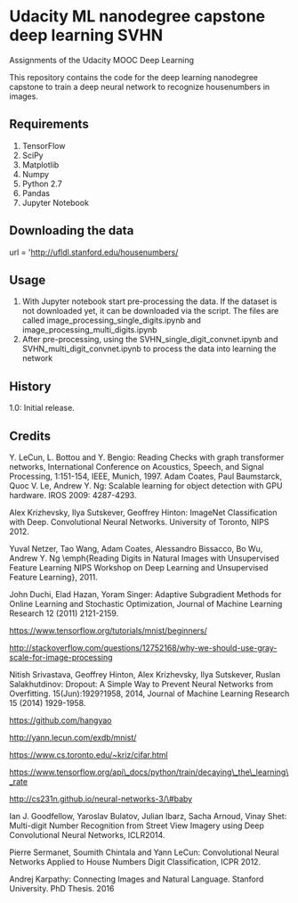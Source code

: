 

# Udacity ML nanodegree capstone deep learning SVHN
Assignments of the Udacity MOOC Deep Learning

This repository contains the code for the deep learning nanodegree capstone to train a deep neural network to recognize housenumbers in images.

## Requirements

1. TensorFlow
2. SciPy
3. Matplotlib
4. Numpy
5. Python 2.7
6. Pandas
7. Jupyter Notebook

## Downloading the data

url = 'http://ufldl.stanford.edu/housenumbers/

## Usage

1. With Jupyter notebook start pre-processing the data. If the dataset is not downloaded yet, it can be downloaded via the script. The files are called image_processing_single_digits.ipynb and image_processing_multi_digits.ipynb
2. After pre-processing, using the SVHN_single_digit_convnet.ipynb and SVHN_multi_digit_convnet.ipynb to process the data into learning the network

## History

1.0: Initial release.

## Credits

Y. LeCun, L. Bottou and Y. Bengio: Reading Checks with graph transformer networks, International Conference on Acoustics, Speech, and Signal Processing, 1:151-154, IEEE, Munich, 1997.
Adam Coates, Paul Baumstarck, Quoc V. Le, Andrew Y. Ng:
Scalable learning for object detection with GPU hardware. IROS 2009: 4287-4293.

Alex Krizhevsky, Ilya Sutskever, Geoffrey Hinton: ImageNet Classification with Deep. Convolutional Neural Networks.  University of Toronto, NIPS 2012.

Yuval Netzer, Tao Wang, Adam Coates, Alessandro Bissacco, Bo Wu, Andrew Y. Ng \emph{Reading Digits in Natural Images with Unsupervised Feature Learning NIPS Workshop on Deep Learning and Unsupervised Feature Learning}, 2011.

John Duchi, Elad Hazan, Yoram Singer: Adaptive Subgradient Methods for Online Learning and Stochastic Optimization, Journal of Machine Learning Research 12 (2011) 2121-2159.

https://www.tensorflow.org/tutorials/mnist/beginners/

http://stackoverflow.com/questions/12752168/why-we-should-use-gray-scale-for-image-processing

Nitish Srivastava, Geoffrey Hinton, Alex Krizhevsky, Ilya Sutskever, Ruslan Salakhutdinov: Dropout: A Simple Way to Prevent Neural Networks from Overfitting.  15(Jun):1929?1958, 2014, Journal of Machine Learning Research 15 (2014) 1929-1958.

https://github.com/hangyao

http://yann.lecun.com/exdb/mnist/

https://www.cs.toronto.edu/~kriz/cifar.html

https://www.tensorflow.org/api\_docs/python/train/decaying\_the\_learning\_rate

http://cs231n.github.io/neural-networks-3/\#baby

Ian J. Goodfellow, Yaroslav Bulatov, Julian Ibarz, Sacha Arnoud, Vinay Shet: Multi-digit Number Recognition from Street View Imagery using Deep Convolutional Neural Networks, ICLR2014.

Pierre Sermanet, Soumith Chintala and Yann LeCun: Convolutional Neural Networks Applied to House Numbers Digit Classification, ICPR 2012.

Andrej Karpathy: Connecting Images and Natural Language. Stanford University. PhD Thesis. 2016





